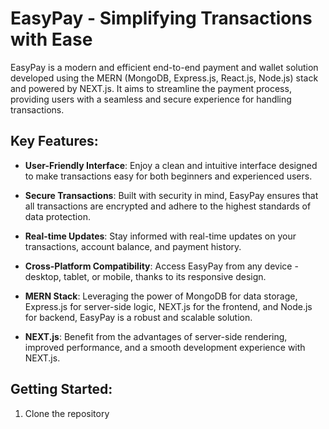 # EasyPay - Simplifying Transactions with Ease

EasyPay is a modern and efficient end-to-end payment and wallet solution developed using the MERN (MongoDB, Express.js, React.js, Node.js) stack and powered by NEXT.js. It aims to streamline the payment process, providing users with a seamless and secure experience for handling transactions.

## Key Features:
- **User-Friendly Interface**: Enjoy a clean and intuitive interface designed to make transactions easy for both beginners and experienced users.

- **Secure Transactions**: Built with security in mind, EasyPay ensures that all transactions are encrypted and adhere to the highest standards of data protection.

- **Real-time Updates**: Stay informed with real-time updates on your transactions, account balance, and payment history.

- **Cross-Platform Compatibility**: Access EasyPay from any device - desktop, tablet, or mobile, thanks to its responsive design.

- **MERN Stack**: Leveraging the power of MongoDB for data storage, Express.js for server-side logic, NEXT.js for the frontend, and Node.js for backend, EasyPay is a robust and scalable solution.

- **NEXT.js**: Benefit from the advantages of server-side rendering, improved performance, and a smooth development experience with NEXT.js.

## Getting Started:
1. Clone the repository
